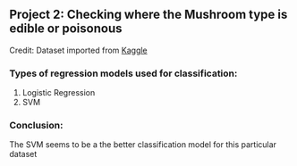 ## Project 2: Checking where the Mushroom type is edible or poisonous

Credit: Dataset imported from [Kaggle](https://www.kaggle.com/datasets/uciml/mushroom-classification)

### Types of regression models used for classification:
1. Logistic Regression
2. SVM

### Conclusion:
The SVM seems to be a the better classification model for this particular dataset


